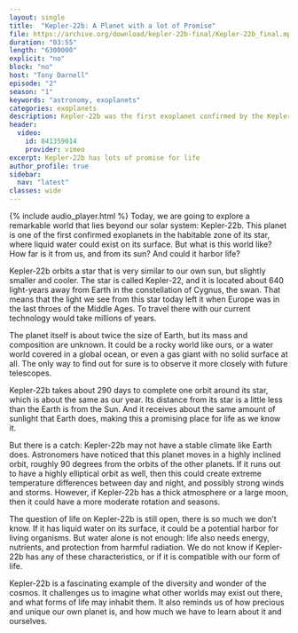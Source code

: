 ```yaml
---
layout: single
title:  "Kepler-22b: A Planet with a lot of Promise"
file: https://archive.org/download/kepler-22b-final/Kepler-22b_final.mp3
duration: "03:55"
length: "6300000"
explicit: "no"
block: "no"
host: "Tony Darnell"
episode: "2"
season: "1"
keywords: "astronomy, exoplanets"
categories: exoplanets
description: Kepler-22b was the first exoplanet confirmed by the Kepler Space Telescope.  It may also harbor life
header:
  video:
    id: 841359014
    provider: vimeo
excerpt: Kepler-22b has lots of promise for life
author_profile: true
sidebar: 
  nav: "latest"
classes: wide
---
```


{% include audio_player.html %} 
Today, we are going to explore a remarkable world that lies beyond our solar system: Kepler-22b. This planet is one of the first confirmed exoplanets in the habitable zone of its star, where liquid water could exist on its surface. But what is this world like? How far is it from us, and from its sun? And could it harbor life?

Kepler-22b orbits a star that is very similar to our own sun, but slightly smaller and cooler. The star is called Kepler-22, and it is located about 640 light-years away from Earth in the constellation of Cygnus, the swan. That means that the light we see from this star today left it when Europe was in the last throes of the Middle Ages. To travel there with our current technology would take millions of years.

The planet itself is about twice the size of Earth, but its mass and composition are unknown. It could be a rocky world like ours, or a water world covered in a global ocean, or even a gas giant with no solid surface at all. The only way to find out for sure is to observe it more closely with future telescopes.

Kepler-22b takes about 290 days to complete one orbit around its star, which is about the same as our year. Its distance from its star is a little less than the Earth is from the Sun. And it receives about the same amount of sunlight that Earth does, making this a promising place for life as we know it.

But there is a catch: Kepler-22b may not have a stable climate like Earth does.  Astronomers have noticed that this planet moves in a highly inclined orbit, roughly 90 degrees from the orbits of the other planets.  If it runs out to have a highly elliptical orbit as well, then this could create extreme temperature differences between day and night, and possibly strong winds and storms. However, if Kepler-22b has a thick atmosphere or a large moon, then it could have a more moderate rotation and seasons.

The question of life on Kepler-22b is still open, there is so much we don’t know. If it has liquid water on its surface, it could be a potential harbor for living organisms. But water alone is not enough: life also needs energy, nutrients, and protection from harmful radiation. We do not know if Kepler-22b has any of these characteristics, or if it is compatible with our form of life.

Kepler-22b is a fascinating example of the diversity and wonder of the cosmos. It challenges us to imagine what other worlds may exist out there, and what forms of life may inhabit them. It also reminds us of how precious and unique our own planet is, and how much we have to learn about it and ourselves.


